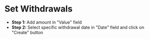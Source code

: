 # **Set Withdrawals**

- **Step 1:** Add amount in "Value" field
- **Step 2:** Select specific withdrawal date in "Date" field and click on "Create" button